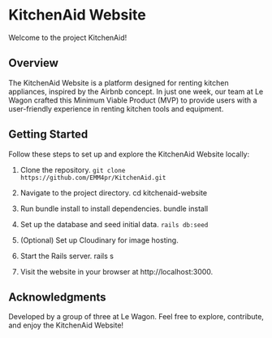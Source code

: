# KitchenAid Website

Welcome to the project KitchenAid!

## Overview

The KitchenAid Website is a platform designed for renting kitchen appliances, inspired by the Airbnb concept. In just one week, our team at Le Wagon crafted this Minimum Viable Product (MVP) to provide users with a user-friendly experience in renting kitchen tools and equipment.

## Getting Started

Follow these steps to set up and explore the KitchenAid Website locally:

1. Clone the repository.
   `git clone https://github.com/EMM4pr/KitchenAid.git`

2. Navigate to the project directory.
  cd kitchenaid-website

3. Run bundle install to install dependencies.
  bundle install

4. Set up the database and seed initial data.
  `rails db:seed`

5. (Optional) Set up Cloudinary for image hosting.

6. Start the Rails server.
  rails s

7. Visit the website in your browser at http://localhost:3000.

## Acknowledgments
Developed by a group of three at Le Wagon.
Feel free to explore, contribute, and enjoy the KitchenAid Website!
